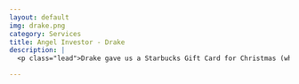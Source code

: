 ```yaml
---
layout: default
img: drake.png
category: Services
title: Angel Investor - Drake
description: |
  <p class="lead">Drake gave us a Starbucks Gift Card for Christmas (what a sweet guy) so we assumed that was angle investment. So we started drinking coffee and planning how to spend our future millions from our new Threat Intelligence company. We should have hired a CFO instead. That's not Drakes fault.</p>

---
```

